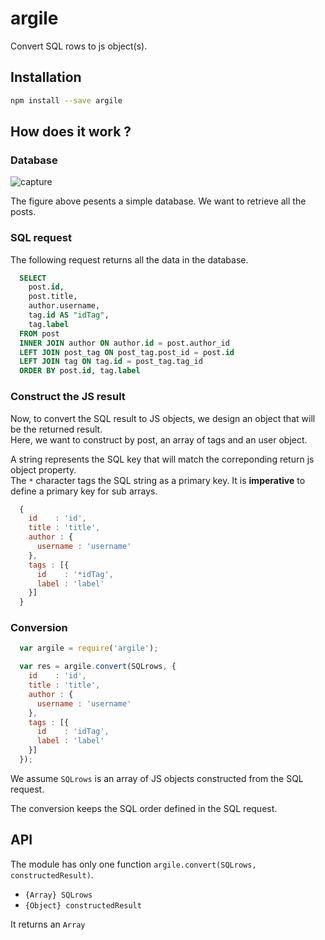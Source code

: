 # argile
Convert SQL rows to js object(s).

## Installation 
```bash
npm install --save argile
```

## How does it work ?

### Database
![capture](https://cloud.githubusercontent.com/assets/5453156/21740761/4c27a890-d4c3-11e6-9cf8-c907786ceb82.PNG)

The figure above pesents a simple database. We want to retrieve all the posts.

### SQL request

The following request returns all the data in the database.

```SQL
  SELECT
    post.id,
    post.title,
    author.username,
    tag.id AS "idTag",
    tag.label
  FROM post
  INNER JOIN author ON author.id = post.author_id
  LEFT JOIN post_tag ON post_tag.post_id = post.id
  LEFT JOIN tag ON tag.id = post_tag.tag_id
  ORDER BY post.id, tag.label
``` 

### Construct the JS result

Now, to convert the SQL result to JS objects, we design an object that will be the returned result.  
Here, we want to construct by post, an array of tags and an user object.

A string represents the SQL key that will match the correponding return js object property.  
The `*` character tags the SQL string as a primary key. It is **imperative** to define a primary key for sub arrays.

```javascript
  {
    id    : 'id',
    title : 'title',
    author : {
      username : 'username'
    },
    tags : [{
      id    : '*idTag',
      label : 'label'
    }]
  }
```

### Conversion

```javascript
  var argile = require('argile');

  var res = argile.convert(SQLrows, {
    id    : 'id',
    title : 'title',
    author : {
      username : 'username'
    },
    tags : [{
      id    : 'idTag',
      label : 'label'
    }]
  });
```

We assume `SQLrows` is an array of JS objects constructed from the SQL request.  

The conversion keeps the SQL order defined in the SQL request.

## API

The module has only one function `argile.convert(SQLrows, constructedResult)`.
- `{Array} SQLrows`
- `{Object} constructedResult`

It returns an `Array`